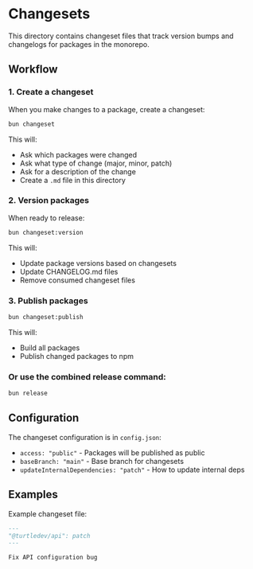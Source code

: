 # Changesets

This directory contains changeset files that track version bumps and changelogs for packages in the monorepo.

## Workflow

### 1. Create a changeset
When you make changes to a package, create a changeset:

```bash
bun changeset
```

This will:
- Ask which packages were changed
- Ask what type of change (major, minor, patch)
- Ask for a description of the change
- Create a `.md` file in this directory

### 2. Version packages
When ready to release:

```bash
bun changeset:version
```

This will:
- Update package versions based on changesets
- Update CHANGELOG.md files
- Remove consumed changeset files

### 3. Publish packages
```bash
bun changeset:publish
```

This will:
- Build all packages
- Publish changed packages to npm

### Or use the combined release command:
```bash
bun release
```

## Configuration

The changeset configuration is in `config.json`:
- `access: "public"` - Packages will be published as public
- `baseBranch: "main"` - Base branch for changesets
- `updateInternalDependencies: "patch"` - How to update internal deps

## Examples

Example changeset file:
```md
---
"@turtledev/api": patch
---

Fix API configuration bug
``` 